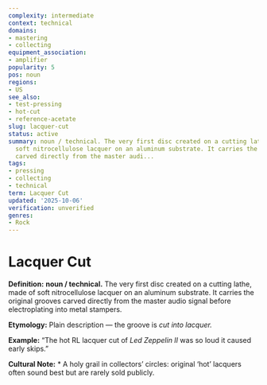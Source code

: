 ```yaml
---
complexity: intermediate
context: technical
domains:
- mastering
- collecting
equipment_association:
- amplifier
popularity: 5
pos: noun
regions:
- US
see_also:
- test-pressing
- hot-cut
- reference-acetate
slug: lacquer-cut
status: active
summary: noun / technical. The very first disc created on a cutting lathe, made of
  soft nitrocellulose lacquer on an aluminum substrate. It carries the original grooves
  carved directly from the master audi...
tags:
- pressing
- collecting
- technical
term: Lacquer Cut
updated: '2025-10-06'
verification: unverified
genres:
- Rock
---
```


# Lacquer Cut

**Definition:** **noun / technical.** The very first disc created on a cutting lathe, made of soft nitrocellulose lacquer on an aluminum substrate. It carries the original grooves carved directly from the master audio signal before electroplating into metal stampers.

**Etymology:** Plain description — the groove is *cut into lacquer.*

**Example:** “The hot RL lacquer cut of *Led Zeppelin II* was so loud it caused early skips.”

**Cultural Note:** * A holy grail in collectors’ circles: original ‘hot’ lacquers often sound best but are rarely sold publicly.

